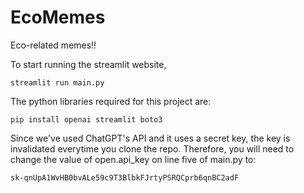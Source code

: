 # EcoMemes
Eco-related memes!!

To start running the streamlit website,

```
streamlit run main.py
```

The python libraries required for this project are:

```
pip install openai streamlit boto3
```

Since we've used ChatGPT's API and it uses a secret key, the key is invalidated everytime you clone the repo. Therefore, you will need to change the value of open.api_key on line five of main.py to:

```
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
```
